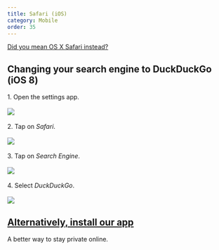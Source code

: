 ```yaml
---
title: Safari (iOS)
category: Mobile
order: 35
---
```

<html><body><a class="button" href="https://duck.co/help/desktop/safari" id="safari-button">&#xD;
            <i class="icon-desktop"></i>&#xD;
            Did you mean OS X Safari instead?&#xD;
        </a>&#xD;
        <p>&#xD;
            </p><h2>Changing your search engine to DuckDuckGo (iOS 8)</h2>&#xD;
            1. Open the settings app.&#xD;
            <br><br><img src="/edition-jekyll-template/images/837a376e260a3c576519500e36e52913.png"><br><br>&#xD;
            2. Tap on <em>Safari</em>.&#xD;
            <br><br><img src="/edition-jekyll-template/images/5abf4bfa8929da07b7f8deed1ea353d9.png"><br><br>&#xD;
            3. Tap on <em>Search Engine</em>.&#xD;
            <br><br><img src="/edition-jekyll-template/images/fe2bf703bdc3a6a0442cddace409b0db.png"><br><br>&#xD;
            4. Select <em>DuckDuckGo</em>.&#xD;
            <br><br><img src="/edition-jekyll-template/images/f9e3886a7bebee1080f3057ded594bd7.png"><p>&#xD;
            </p><h2><a href="https://itunes.apple.com/us/app/id663592361">Alternatively, install our app</a></h2>&#xD;
            A better way to stay private online.&#xD;
        &#xD;
<style type="text/css">&#xD;
#safari-button {&#xD;
    margin-top: 16px;&#xD;
}&#xD;
.icon-desktop {&#xD;
    margin-right: 5px; &#xD;
}&#xD;
</style></body></html>